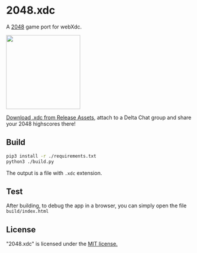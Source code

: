 # 2048.xdc

A [2048](https://github.com/gabrielecirulli/2048) game port for webXdc.

<img width=200 src=https://user-images.githubusercontent.com/9800740/170771022-11536a6d-385c-4994-819c-458bc5dc04f1.png>

[Download .xdc from Release Assets](https://github.com/webxdc/2048.xdc/releases), attach to a Delta Chat group and share your 2048 highscores there!

## Build

```sh
pip3 install -r ./requirements.txt
python3 ./build.py
```

The output is a file with `.xdc` extension.

## Test

After building, to debug the app in a browser, you can simply open the file `build/index.html`
 
## License
"2048.xdc" is licensed under the [MIT license.](https://github.com/adbenitez/2048.xdc/blob/master/LICENSE.txt)
